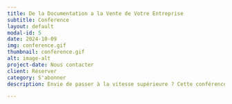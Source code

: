```yaml
---
title: De la Documentation a la Vente de Votre Entreprise
subtitle: Conference
layout: default
modal-id: 5
date: 2024-10-09
img: conference.gif
thumbnail: conference.gif
alt: image-alt
project-date: Nous contacter
client: Réserver
category: S'abonner
description: Envie de passer à la vitesse supérieure ? Cette conférence est faite pour vous ! Découvrez comment l'IA générative peut vous aider à gagner du temps, à prendre de meilleures décisions et à attirer des investisseurs. Des masterclasses pratiques vous permettront de maîtriser les outils et les techniques nécessaires pour transformer votre entreprise en une réussite.

---
```

